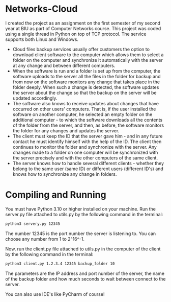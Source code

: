 # Networks-Cloud
I created the project as an assignment on the first semester of my second year at BIU as part of Computer Networks course.
This project was coded using a single thread in Python on top of TCP protocol. The service supports both Linux and Windows.

- Cloud files backup services usually offer customers the option to download client software to the computer which allows them to select a
folder on the computer and synchronize it automatically
with the server at any change and between different computers.
- When the software is run and a folder is set up from the computer, the software uploads to the server all the files in the folder for backup and from now on the software
monitors any change that takes place in the folder deeply.
When such a change is detected, the software updates the server about the change so that the backup on the server will be updated accordingly.
- The software also knows to receive updates about changes that have occurred on other users' computers.
That is, if the user installed the software on another computer, he selected an empty folder on the additional computer - to which the software downloads all the contents of the folder from the server, 
and then, as before, the software monitors the folder for any changes and updates the server.
- The client must keep the ID that the server gave him - and in any future contact he must identify himself with the help of the ID. The client then continues to monitor the folder and synchronize with the server.
Any changes made to a folder on one computer will be synchronized with the server precisely and with the other computers of the same client.
- The server knows how to handle several different clients - whether they belong to the same user (same ID) or different users (different ID's) and knows how to synchronize any change in folders.


# Compiling and Running

You must have Python 3.10 or higher installed on your machine. Run the server.py file attached to utils.py by the following command in the terminal:

```bash
python3 servery.py 12345 
```

The number 12345 is the port number the server is listening to. You can choose any number from 1 to 2^16^-1.

Now, run the client.py file attached to utils.py in the computer of the client by the following command in the terminal:

```bash
python3 client.py 1.2.3.4 12345 backup_folder 10
```


The parameters are the IP address and port number of the server, the name of the backup folder and how much seconds to wait between connect to the server.

You can also use IDE's like PyCharm of course!
